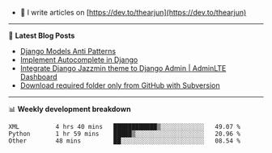 <!-- ![My Profile Introduction Image](https://i.ibb.co/tLFZ15Q/gh.png) -->
- 📝 I write articles on [https://dev.to/thearjun](https://dev.to/thearjun)

-------

📕 **Latest Blog Posts**
<!-- BLOG-POST-LIST:START -->
- [Django Models Anti Patterns](https://dev.to/thearjun/django-models-anti-patterns-1ma1)
- [Implement Autocomplete in Django](https://dev.to/thearjun/implement-autocomplete-in-django-3h20)
- [Integrate Django Jazzmin theme to Django Admin | AdminLTE Dashboard](https://dev.to/thearjun/integrate-django-jazzmin-theme-to-django-admin-adminlte-dashboard-5aao)
- [Download required folder only from GitHub with Subversion](https://dev.to/thearjun/download-required-folder-only-from-github-with-subversion-2gpc)
<!-- BLOG-POST-LIST:END -->

-------

📊 **Weekly development breakdown**
<!--START_SECTION:waka-->

```text
XML          4 hrs 40 mins   ████████████▒░░░░░░░░░░░░   49.07 %
Python       1 hr 59 mins    █████▒░░░░░░░░░░░░░░░░░░░   20.96 %
Other        48 mins         ██░░░░░░░░░░░░░░░░░░░░░░░   08.54 %
```

<!--END_SECTION:waka-->
<img src='https://profile-counter.glitch.me/thearjun/count.svg' width='0px'>
